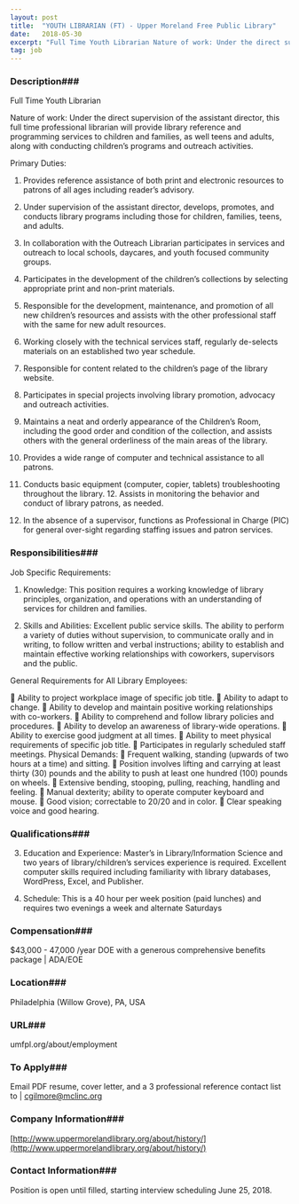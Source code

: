 ```yaml
---
layout: post
title:  "YOUTH LIBRARIAN (FT) - Upper Moreland Free Public Library"
date:   2018-05-30
excerpt: "Full Time Youth Librarian Nature of work: Under the direct supervision of the assistant director, this full time professional librarian will provide library reference and programming services to children and families, as well teens and adults, along with conducting children’s programs and outreach activities. Primary Duties: 1. Provides reference assistance..."
tag: job
---
```


### Description###

Full Time Youth Librarian

Nature of work: Under the direct supervision of the assistant director, this full time professional librarian will provide library reference and programming services to children and families, as well teens and adults, along with conducting children’s programs and outreach activities.

Primary Duties:

1. Provides reference assistance of both print and electronic resources to patrons of all ages including reader’s advisory.

2. Under supervision of the assistant director, develops, promotes, and conducts library programs including those for children, families, teens, and adults.

3. In collaboration with the Outreach Librarian participates in services and outreach to local schools, daycares, and youth focused community groups.

4. Participates in the development of the children’s collections by selecting appropriate print and non-print materials.

5. Responsible for the development, maintenance, and promotion of all new children’s resources and assists with the other professional staff with the same for new adult resources.

6. Working closely with the technical services staff, regularly de-selects materials on an established two year schedule.

7. Responsible for content related to the children’s page of the library website.

8. Participates in special projects involving library promotion, advocacy and outreach activities.

9. Maintains a neat and orderly appearance of the Children’s Room, including the good order and condition of the collection, and assists others with the general orderliness of the main areas of the library.

10. Provides a wide range of computer and technical assistance to all patrons.

11. Conducts basic equipment (computer, copier, tablets) troubleshooting throughout the library. 12. Assists in monitoring the behavior and conduct of library patrons, as needed.

13. In the absence of a supervisor, functions as Professional in Charge (PIC) for general over-sight regarding staffing issues and patron services.



### Responsibilities###


Job Specific Requirements:

1. Knowledge: This position requires a working knowledge of library principles, organization, and operations with an understanding of services for children and families.

2. Skills and Abilities: Excellent public service skills. The ability to perform a variety of duties without supervision, to communicate orally and in writing, to follow written and verbal instructions; ability to establish and maintain effective working relationships with coworkers, supervisors and the public.

General Requirements for All Library Employees:

 Ability to project workplace image of specific job title.  Ability to adapt to change.  Ability to develop and maintain positive working relationships with co-workers.  Ability to comprehend and follow library policies and procedures.  Ability to develop an awareness of library-wide operations.  Ability to exercise good judgment at all times.  Ability to meet physical requirements of specific job title.  Participates in regularly scheduled staff meetings. Physical Demands:  Frequent walking, standing (upwards of two hours at a time) and sitting.  Position involves lifting and carrying at least thirty (30) pounds and the ability to push at least one hundred (100) pounds on wheels.  Extensive bending, stooping, pulling, reaching, handling and feeling.  Manual dexterity; ability to operate computer keyboard and mouse.  Good vision; correctable to 20/20 and in color.  Clear speaking voice and good hearing.




### Qualifications###

3. Education and Experience: Master’s in Library/Information Science and two years of library/children’s services experience is required. Excellent computer skills required including familiarity with library databases, WordPress, Excel, and Publisher.

4. Schedule: This is a 40 hour per week position (paid lunches) and requires two evenings a week and alternate Saturdays


### Compensation###

$43,000 - 47,000 /year DOE with a generous comprehensive benefits package | ADA/EOE


### Location###

Philadelphia (Willow Grove), PA, USA


### URL###

umfpl.org/about/employment

### To Apply###

Email PDF resume, cover letter, and a 3 professional reference contact list to | cgilmore@mclinc.org


### Company Information###

[http://www.uppermorelandlibrary.org/about/history/](http://www.uppermorelandlibrary.org/about/history/)


### Contact Information###

Position is open until filled, starting interview scheduling June 25, 2018.

